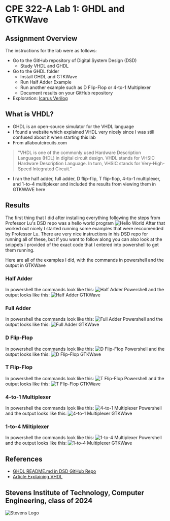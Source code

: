 # CPE 322-A Lab 1: GHDL and GTKWave

## Assignment Overview
The instructions for the lab were as follows:
* Go to the GitHub repository of Digital System Design (DSD)
  * Study VHDL and GHDL
* Go to the GHDL folder
  * Install GHDL and GTKWave
  * Run Half Adder Example
  * Run another example such as D Flip-Flop or 4-to-1 Multiplexer
  * Document results on your GitHub repository
* Exploration: [Icarus Verilog](https://en.wikipedia.org/wiki/Icarus_Verilog)

## What is VHDL?
* GHDL is an open-source simulator for the VHDL language
* I found a website which explained VHDL very nicely since I was still confused about it when starting this lab
* From allaboutcircuits.com
> "VHDL is one of the commonly used Hardware Description Languages (HDL) in digital circuit design. VHDL stands for VHSIC Hardware Description Language. In turn, VHSIC stands for Very-High-Speed Integrated Circuit."
* I ran the half adder, full adder, D flip-flip, T flip-flop, 4-to-1 multiplexer, and 1-to-4 multiplexer and included the results from viewing them in GTKWAVE here

## Results
The first thing that I did after installing everything following the steps from Professor Lu's DSD repo was a hello world program
![Hello World](images/helloworld.png)
After that worked out nicely I started running some examples that were reccomended by Professor Lu.
There are very nice instructions in his DSD repo for running all of these, but if you want to follow along you can also look at the snippets I provided of the exact code that I entered into powershell to get them running.

Here are all of the examples I did, with the commands in powershell and the output in GTKWave
### Half Adder
In powershell the commands look like this:
![Half Adder Powershell](lab1powershellHA.png)
and the output looks like this:
![Half Adder GTKWave](lab1gtkwaveHA.png)

### Full Adder
In powershell the commands look like this:
![Full Adder Powershell](lab1powershellFA.png)
and the output looks like this:
![Full Adder GTKWave](lab1gtkwaveFA.png)

### D Flip-Flop
In powershell the commands look like this:
![D Flip-Flop Powershell](lab1powershellDFF.png)
and the output looks like this:
![D Flip-Flop GTKWave](lab1gtkwaveDFF.png)

### T Flip-Flop
In powershell the commands look like this:
![T Flip-Flop Powershell](lab1powershellTFF.png)
and the output looks like this:
![T Flip-Flop GTKWave](lab1gtkwaveTFF.png)

### 4-to-1 Multiplexer
In powershell the commands look like this:
![4-to-1 Multiplexer Powershell](lab1powershell4to1multiplex.png)
and the output looks like this:
![4-to-1 Multiplexer GTKWave](lab1gtkwave4to1multiplex.png)

### 1-to-4 Miltiplexer
In powershell the commands look like this:
![1-to-4 Multiplexer Powershell](lab1powershell1to4multiplex.png)
and the output looks like this:
![1-to-4 Multiplexer GTKWave](lab1gtkwave1to4multiplex.png)

## References
* [GHDL README.md in DSD GitHub Repo](https://github.com/kevinwlu/dsd/tree/master/ghdl)
* [Article Explaining VHDL](https://www.allaboutcircuits.com/technical-articles/hardware-description-langauge-getting-started-vhdl-digital-circuit-design/)

## Stevens Institute of Technology, Computer Engineering, class of 2024
![Stevens Logo](https://web.stevens.edu/news/newspoints/brand-logos/2020/Circular/Stevens-Circular-Logo-2020_RED.png)
 
